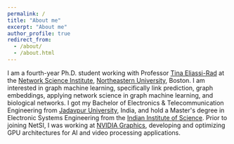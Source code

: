 ```yaml
---
permalink: /
title: "About me"
excerpt: "About me"
author_profile: true
redirect_from: 
  - /about/
  - /about.html
---
```


I am a fourth-year Ph.D. student working with Professor [Tina Eliassi-Rad](http://eliassi.org/) at the [Network Science Institute](https://www.networkscienceinstitute.org/), [Northeastern University](https://www.khoury.northeastern.edu/), Boston. I am interested in graph machine learning, specifically link prediction, graph embeddings, applying network science in graph machine learning, and biological networks. I got my Bachelor of Electronics & Telecommunication Engineering from [Jadavpur University](http://www.jaduniv.edu.in/), India, and hold a Master's degree in Electronic Systems Engineering from the [Indian Institute of Science](https://iisc.ac.in/). Prior to joining NetSI, I was working at [NVIDIA Graphics](https://www.nvidia.com/en-us/), developing and optimizing GPU architectures for AI and video processing applications.
